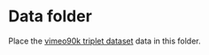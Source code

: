 # Data folder
Place the [vimeo90k triplet dataset](http://toflow.csail.mit.edu/) data in this folder.